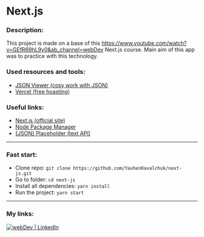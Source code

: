# Next.js

### Description:
This project is made on a base of this https://www.youtube.com/watch?v=GEfR69hL9y0&ab_channel=webDev Next.js course. Main aim of this app was to practice with this technology.

### Used resources and tools:
- [JSON Viewer (cosy work with JSON)](https://chrome.google.com/webstore/detail/json-viewer/gbmdgpbipfallnflgajpaliibnhdgobh?hl=ru)
- [Vercel (free hoasting)](https://vercel.com)

### Useful links:
- [Next.js (official site)](https://nextjs.org)
- [Node Package Manager](https://www.npmjs.com)
- [{JSON} Placeholder (text API)](https://jsonplaceholder.typicode.com)

---

### Fast start:
- Clone repo: `git clone https://github.com/YauhenKavalchuk/next-js.git`
- Go to folder: `cd next-js`
- Install all dependencies: `yarn install`
- Run the project: `yarn start`

---

### My links:
[<img alt="webDev | LinkedIn" src="https://img.shields.io/badge/linkedin-0077B5.svg?&style=for-the-badge&logo=linkedin&logoColor=white" />][linkedin]

[linkedin]: https://www.linkedin.com/in/andrew-lavrov
